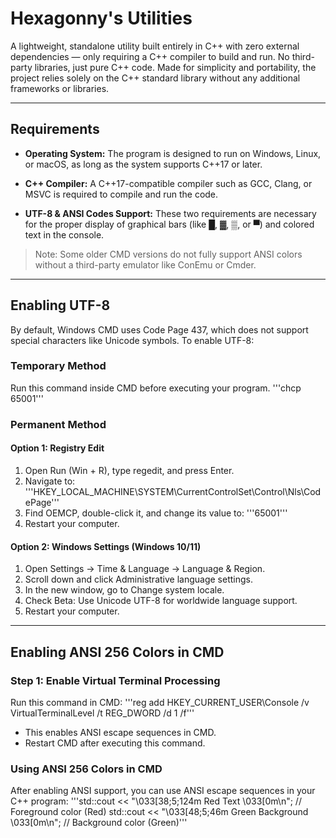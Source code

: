 # Hexagonny's Utilities
A lightweight, standalone utility built entirely in C++ with zero external dependencies — only requiring a C++ compiler to build and run. No third-party libraries, just pure C++ code. Made for simplicity and portability, the project relies solely on the C++ standard library without any additional frameworks or libraries.

***

## Requirements
* **Operating System:** The program is designed to run on Windows, Linux, or macOS, as long as the system supports C++17 or later.

* **C++ Compiler:** A C++17-compatible compiler such as GCC, Clang, or MSVC is required to compile and run the code.

* **UTF-8 & ANSI Codes Support:** These two requirements are necessary for the proper display of graphical bars (like █, ▓, ▒, or ▀) and colored text in the console.

> Note: Some older CMD versions do not fully support ANSI colors without a third-party emulator like ConEmu or Cmder.

***

## Enabling UTF-8
By default, Windows CMD uses Code Page 437, which does not support special characters like Unicode symbols. To enable UTF-8:

### Temporary Method
Run this command inside CMD before executing your program.
'''chcp 65001'''

### Permanent Method
#### Option 1: Registry Edit
1. Open Run (Win + R), type regedit, and press Enter.
2. Navigate to:
'''HKEY_LOCAL_MACHINE\SYSTEM\CurrentControlSet\Control\Nls\CodePage'''
3. Find OEMCP, double-click it, and change its value to:
'''65001'''
4. Restart your computer.

#### Option 2: Windows Settings (Windows 10/11)
1. Open Settings → Time & Language → Language & Region.
2. Scroll down and click Administrative language settings.
3. In the new window, go to Change system locale.
4. Check Beta: Use Unicode UTF-8 for worldwide language support.
5. Restart your computer.

***

## Enabling ANSI 256 Colors in CMD

### Step 1: Enable Virtual Terminal Processing
Run this command in CMD:
'''reg add HKEY_CURRENT_USER\Console /v VirtualTerminalLevel /t REG_DWORD /d 1 /f'''
* This enables ANSI escape sequences in CMD.
* Restart CMD after executing this command.
### Using ANSI 256 Colors in CMD
After enabling ANSI support, you can use ANSI escape sequences in your C++ program:
'''std::cout << "\033[38;5;124m Red Text \033[0m\n"; // Foreground color (Red)
std::cout << "\033[48;5;46m Green Background \033[0m\n"; // Background color (Green)'''